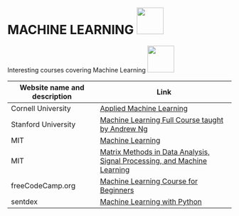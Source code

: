 # MACHINE LEARNING <img src="https://github.com/TincyThomas/learningdigest101.github.io/blob/main/Machine%20Learning/images/machine-learning.png" height="60" width="60" >

<p> Interesting courses covering Machine Learning <img src="https://github.com/TincyThomas/learningdigest101.github.io/blob/main/Machine%20Learning/images/you.png" height="60" width="60" ></p>


| Website name and description          | Link                                                                                                                          |
| --------------------------------------|-------------------------------------------------------------------------------------------------------------------------------|
| Cornell University                    | [Applied Machine Learning](https://www.youtube.com/playlist?list=PL2UML_KCiC0UlY7iCQDSiGDMovaupqc83)                          |
| Stanford University                   | [Machine Learning Full Course taught by Andrew Ng](https://www.youtube.com/playlist?list=PLoROMvodv4rMiGQp3WXShtMGgzqpfVfbU)  |
| MIT                                   | [Machine Learning](https://www.youtube.com/playlist?list=PLxC_ffO4q_rW0bqQB80_vcQB09HOA3ClV)                                  |
| MIT                                   | [Matrix Methods in Data Analysis, Signal Processing, and Machine Learning](https://www.youtube.com/playlist?list=PLUl4u3cNGP63oMNUHXqIUcrkS2PivhN3k)|
| freeCodeCamp.org                      | [Machine Learning Course for Beginners](https://www.youtube.com/watch?v=NWONeJKn6kc)                                          |
| sentdex                               | [Machine Learning with Python](https://www.youtube.com/playlist?list=PLQVvvaa0QuDfKTOs3Keq_kaG2P55YRn5v)                      |

